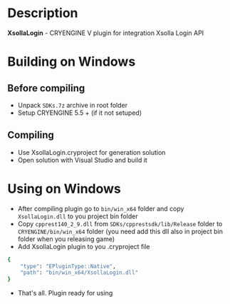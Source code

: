 # Description
**XsollaLogin** - CRYENGINE V plugin for integration Xsolla Login API

# Building on Windows
## Before compiling
* Unpack `SDKs.7z` archive in root folder
* Setup CRYENGINE 5.5 +  (if it not setuped)
## Compiling
* Use XsollaLogin.cryproject for generation solution
* Open solution with Visual Studio and build it

# Using on Windows
* After compiling plugin go to `bin/win_x64` folder and copy `XsollaLogin.dll` to you project bin folder
* Copy `cpprest140_2_9.dll` from `SDKs/cpprestsdk/lib/Release` folder to `CRYENGINE/bin/win_x64` folder (you need add this dll also in project bin folder when you releasing game)
* Add XsollaLogin plugin to you .cryproject file

```bash
{
    "type": "EPluginType::Native",
    "path": "bin/win_x64/XsollaLogin.dll"
}
```
* That's all. Plugin ready for using
